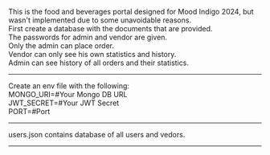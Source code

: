 This is the food and beverages portal designed for Mood Indigo 2024, but wasn't implemented due to some unavoidable reasons.<br/>
First create a database with the documents that are provided. <br/>
The passwords for admin and vendor are given.<br/>
Only the admin can place order.<br/>
Vendor can only see his own statistics and history.<br/>
Admin can see history of all orders and their statistics.<br/>
<hr/>
Create an env file with the following:<br/>
MONGO_URI=#Your Mongo DB URL<br/>
JWT_SECRET=#Your JWT Secret<br/>
PORT=#Port<br/>
<hr/>
users.json contains database of all users and vedors.<br/>
<hr/>
